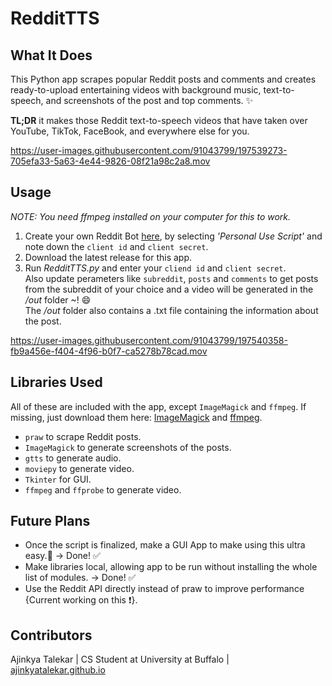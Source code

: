 # RedditTTS

## What It Does
This Python app scrapes popular Reddit posts and comments and creates ready-to-upload entertaining videos with background music, text-to-speech, 
and screenshots of the post and top comments. :sparkles:  
  
**TL;DR** it makes those Reddit text-to-speech videos that have taken over YouTube, TikTok, FaceBook, and everywhere else for you.


https://user-images.githubusercontent.com/91043799/197539273-705efa33-5a63-4e44-9826-08f21a98c2a8.mov


## Usage
*NOTE: You need ffmpeg installed on your computer for this to work.*
1. Create your own Reddit Bot [here](https://www.reddit.com/prefs/apps/), by selecting *'Personal Use Script'* and note down the `client id` and `client secret`.
2. Download the latest release for this app.
3. Run *RedditTTS.py* and enter your `cliend id` and `client secret`.  
Also update perameters like `subreddit`, `posts` and `comments` to get posts from the subreddit of your choice and a video will
be generated in the */out* folder ~! :smile:  
The */out* folder also contains a .txt file containing the information about the post.

https://user-images.githubusercontent.com/91043799/197540358-fb9a456e-f404-4f96-b0f7-ca5278b78cad.mov

## Libraries Used
All of these are included with the app, except `ImageMagick` and `ffmpeg`. If missing, just download them here: [ImageMagick](https://wiki.python.org/moin/ImageMagick#:~:text=PythonMagick%20is%20the%20Python%20binding,a%20large%20variety%20of%20formats.) and [ffmpeg](https://ffmpeg.org/download.html). 
- `praw` to scrape Reddit posts.  
- `ImageMagick` to generate screenshots of the posts.  
- `gtts` to generate audio.  
- `moviepy` to generate video.  
- `Tkinter` for GUI.  
- `ffmpeg` and `ffprobe` to generate video.

## Future Plans
- Once the script is finalized, make a GUI App to make using this ultra easy.:dizzy: &rarr; Done! ✅
- Make libraries local, allowing app to be run without installing the whole list of modules. &rarr; Done! ✅
- Use the Reddit API directly instead of praw to improve performance {Current working on this :exclamation:}. 

## Contributors
Ajinkya Talekar | CS Student at University at Buffalo | [ajinkyatalekar.github.io](https://ajinkyatalekar.github.io)
